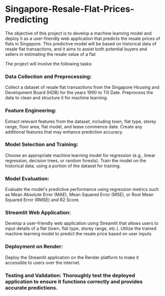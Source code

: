 # Singapore-Resale-Flat-Prices-Predicting

The objective of this project is to develop a machine learning model and deploy it as a user-friendly web application that predicts the resale prices of flats in Singapore. This predictive model will be based on historical data of resale flat transactions, and it aims to assist both potential buyers and sellers in estimating the resale value of a flat

The project will involve the following tasks:
### Data Collection and Preprocessing: 
Collect a dataset of resale flat transactions from the Singapore Housing and Development Board (HDB) for the years 1990 to Till Date. Preprocess the data to clean and structure it for machine learning.
### Feature Engineering: 
Extract relevant features from the dataset, including town, flat type, storey range, floor area, flat model, and lease commence date. Create any additional features that may enhance prediction accuracy.
### Model Selection and Training: 
Choose an appropriate machine learning model for regression (e.g., linear regression, decision trees, or random forests). Train the model on the historical data, using a portion of the dataset for training.
### Model Evaluation: 
Evaluate the model's predictive performance using regression metrics such as Mean Absolute Error (MAE), Mean Squared Error (MSE), or Root Mean Squared Error (RMSE) and R2 Score.
### Streamlit Web Application: 
Develop a user-friendly web application using Streamlit that allows users to input details of a flat (town, flat type, storey range, etc.). Utilize the trained machine learning model to predict the resale price based on user inputs.
### Deployment on Render:
Deploy the Streamlit application on the Render platform to make it accessible to users over the internet.
### Testing and Validation: Thoroughly test the deployed application to ensure it functions correctly and provides accurate predictions.
